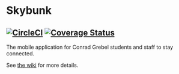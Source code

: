 # Skybunk
[![CircleCI](https://circleci.com/gh/CGUC/skybunk-mobile.svg?style=svg)](https://circleci.com/gh/CGUC/skybunk-mobile) [![Coverage Status](https://coveralls.io/repos/github/CGUC/skybunk-mobile/badge.svg?branch=master)](https://coveralls.io/github/CGUC/skybunk-mobile?branch=master)
---
The mobile application for Conrad Grebel students and staff to stay connected.

See [the wiki](https://github.com/CGUC/docs/wiki) for more details.
